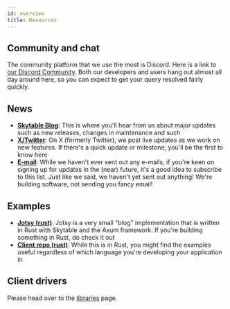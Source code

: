 ```yaml
---
id: overview
title: Resources
---
```


## Community and chat

The community platform that we use the most is Discord. Here is a link to [our Discord Community](https://discord.gg/QptWFdx). 
Both our developers and users hang out almost all day around here, so you can expect to get your query resolved fairly quickly.

## News

- [**Skytable Blog**](https://blog.skytable.io): This is where you'll hear from us about major updates such as new releases, changes in maintenance and such
- [**X/Twitter**](https://twitter.com/skytabledb): On X (formerly Twitter), we post live updates as we work on new features. If there's a quick update or milestone, you'll be the first to know here
- [**E-mail**](https://cdn.forms-content.sg-form.com/e4a9719e-d94e-11eb-89d2-9232e6ded8b5): While we haven't ever sent out any e-mails, if you're keen on signing up for updates in the (near) future, it's a good idea to subscribe to this list. Just like we said, we haven't yet sent out anything! We're building software, not sending you fancy email!

## Examples

- [**Jotsy (rust)**](https://github.com/ohsayan/jotsy): Jotsy is a very small "blog" implementation that is written in Rust with Skytable and the Axum framework. If you're building something in Rust, do check it out
- [**Client repo (rust)**](https://github.com/skytable/client-rust): While this is in Rust, you might find the examples useful regardless of which language you're developing your application in


## Client drivers

Please head over to the [libraries](libraries) page.
